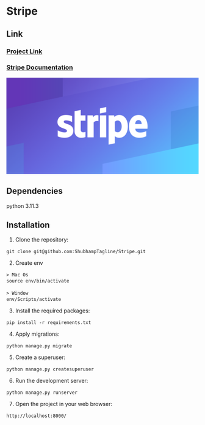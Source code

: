 # Stripe

## Link
### [Project Link](https://github.com/ShubhampTagline/Stripe)
### [Stripe Documentation](https://stripe.com/docs)

![](https://github.com/ShubhampTagline/Stripe/blob/main/stripe.png)

## Dependencies
python 3.11.3

## Installation

1. Clone the repository:

```
git clone git@github.com:ShubhampTagline/Stripe.git
```

2. Create env

```
> Mac Os
source env/bin/activate

> Window
env/Scripts/activate
```

3. Install the required packages:

```
pip install -r requirements.txt
```

4. Apply migrations:

```
python manage.py migrate
```

5. Create a superuser:

```
python manage.py createsuperuser
```

6. Run the development server:

```
python manage.py runserver
```

7. Open the project in your web browser:

```#0969DA
http://localhost:8000/
```




